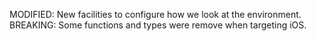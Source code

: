 MODIFIED: New facilities to configure how we look at the environment.
BREAKING: Some functions and types were remove when targeting iOS.
